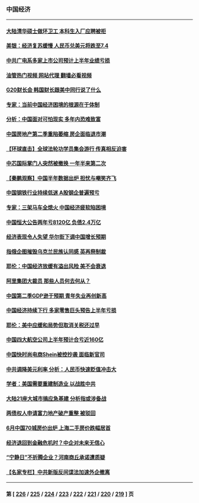 ### 中国经济
---
#### [大陆清华硕士做环卫工 本科生入厂应聘被拒](../../pages/ncid283/n14037538.md?07192045) 
#### [美银：经济复苏缓慢 人民币兑美元将跌至7.4](../../pages/ncid283/n14037063.md?07192045) 
#### [中共广电系多家上市公司预计上半年业绩亏损](../../pages/ncid283/n14037058.md?07192045) 
#### [油管热门视频 网站代理 翻墙必看视频](http://138.2.39.72:81/youtube.html?epic-marker?07192045)
#### [G20财长会 韩国财长跟美中同行说了什么](../../pages/ncid283/n14037024.md?07192045) 
#### [专家：当前中国经济困境的根源在于体制](../../pages/ncid283/n14036976.md?07192045) 
#### [分析：中国面对可怕现实 多年内恐难致富](../../pages/ncid283/n14036994.md?07192045) 
#### [中国房地产第二季重陷萎缩 房企面临退市潮](../../pages/ncid283/n14036748.md?07192045) 
#### [【环球直击】全球法轮功学员集会游行 传真相反迫害](../../pages/ncid283/n14036351.md?07192045) 
#### [中芯国际掌门人突然被撤换 一年半来第二次](../../pages/ncid283/n14036497.md?07192045) 
#### [【秦鹏观察】中国半年数据出炉 担忧与嘲笑齐飞](../../pages/ncid283/n14036428.md?07192045) 
#### [中国钢铁行业持续低迷 A股钢企普遍预亏](../../pages/ncid283/n14036433.md?07192045) 
#### [专家：三架马车全熄火 中国经济疲软陷困境](../../pages/ncid283/n14036281.md?07192045) 
#### [中国恒大公告两年亏8120亿 负债2.4万亿](../../pages/ncid283/n14036336.md?07192045) 
#### [经济表现令人失望 华尔街下调中国增长预期](../../pages/ncid283/n14036241.md?07192045) 
#### [指俄企图摧毁乌克兰民族认同感 英再祭制裁](../../pages/ncid283/n14036297.md?07192045) 
#### [耶伦：中国经济放缓有溢出风险 美不会衰退](../../pages/ncid283/n14036286.md?07192045) 
#### [阿里集团大裁员 那些人员何去何从？](../../pages/ncid283/n14036139.md?07192045) 
#### [中国第二季GDP逊于预期 青年失业再创新高](../../pages/ncid283/n14035824.md?07192045) 
#### [中国经济持续下行 多家零售巨头预告上半年亏损](../../pages/ncid283/n14035593.md?07192045) 
#### [耶伦：美中应缓和局势但取消关税还过早](../../pages/ncid283/n14035448.md?07192045) 
#### [中国四大航空公司上半年预计合亏近160亿](../../pages/ncid283/n14035021.md?07192045) 
#### [中国快时尚电商Shein被控抄袭 面临新官司](../../pages/ncid283/n14034954.md?07192045) 
#### [中共调降美元利率 分析：人民币快速贬值冲击大](../../pages/ncid283/n14034942.md?07192045) 
#### [学者：美国需要重建制造业 以战胜中共](../../pages/ncid283/n14034841.md?07192045) 
#### [大陆21座大城市搞应急基建 分析指或涉备战](../../pages/ncid283/n14034778.md?07192045) 
#### [两债权人申请富力地产破产重整 被驳回](../../pages/ncid283/n14034742.md?07192045) 
#### [6月中国70城房价出炉 上海二手房价跌幅居首](../../pages/ncid283/n14034712.md?07192045) 
#### [经济退回到金融危机时？中企对未来无信心](../../pages/ncid283/n14034506.md?07192045) 
#### [“宁静日”不折腾企业？河南商丘承诺遭质疑](../../pages/ncid283/n14034525.md?07192045) 
#### [【名家专栏】中共新版反间谍法加速外企撤离](../../pages/ncid283/n14034340.md?07192045) 

---
#### 第 [ [226](./226.md?07192045) / [225](./225.md?07192045) / [224](./224.md?07192045) / [223](./223.md?07192045) / [222](./222.md?07192045) / [221](./221.md?07192045) / [220](./220.md?07192045) / [219](./219.md?07192045) ] 页
